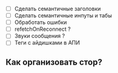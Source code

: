 - [ ] Сделать семантичные заголовки
- [ ] Сделать семантичные инпуты и табы
- [ ] Обработать ошибки
- [ ] refetchOnReconnect ?
- [ ] Звуки сообщения ?
- [ ] Теги с айдишками в АПИ

## Как организовать стор?

